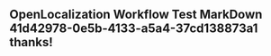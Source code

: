<properties
ms.topic="hero-topic"
ms.test1="hero-topic"
ms.test2="test"/>

## OpenLocalization Workflow Test MarkDown 41d42978-0e5b-4133-a5a4-37cd138873a1 thanks!
<!--HONumber=Mar16_HO3-->

